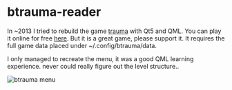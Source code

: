# btrauma-reader
In ~2013 I tried to rebuild the game [trauma](http://www.traumagame.com/) with Qt5 and QML.
You can play it online for free [here](http://www.traumagame.com/). But it is a great game, please support it.
It requires the full game data placed under ~/.config/btrauma/data.

I only managed to recreate the menu, it was a good QML learning experience. never could really figure out the level structure..

![btrauma menu](http://buschinski.de/img-misc/Screenshot_20171104_194421.png)
